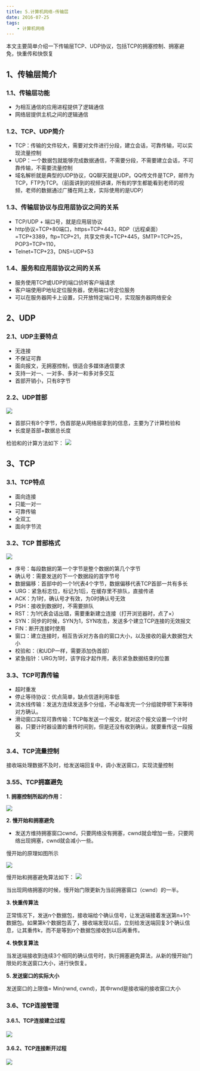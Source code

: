 ```yaml
---
title: 5.计算机网络-传输层
date: 2016-07-25
tags:
    - 计算机网络
---
```

本文主要简单介绍一下传输层TCP、UDP协议，包括TCP的拥塞控制、拥塞避免，快重传和快恢复

<!-- more -->

## 1、传输层简介
### 1.1、传输层功能

- 为相互通信的应用进程提供了逻辑通信
- 网络层提供主机之间的逻辑通信

### 1.2、TCP、UDP简介

- TCP：传输的文件较大，需要对文件进行分段，建立会话，可靠传输，可以实现流量控制
- UDP：一个数据包就能够完成数据通信，不需要分段，不需要建立会话，不可靠传输，不需要流量控制
- 域名解析就是典型的UDP协议，QQ聊天就是UDP。QQ传文件是TCP，邮件为TCP，FTP为TCP。（前面讲到的视频讲课，所有的学生都能看到老师的视频，老师的数据通过广播在网上发，实际使用的是UDP）

### 1.3、传输层协议与应用层协议之间的关系

- TCP/UDP + 端口号，就是应用层协议
- http协议=TCP+80端口，https=TCP+443，RDP（远程桌面）=TCP+3389，ftp=TCP+21，共享文件夹=TCP+445，SMTP=TCP+25，POP3=TCP+110，
- Telnet=TCP+23，DNS=UDP+53

### 1.4、服务和应用层协议之间的关系

- 服务使用TCP或UDP的端口侦听客户端请求
- 客户端使用IP地址定位服务器，使用端口号定位服务
- 可以在服务器网卡上设置，只开放特定端口号，实现服务器网络安全

## 2、UDP
### 2.1、UDP主要特点

- 无连接
- 不保证可靠
- 面向报文，无拥塞控制，很适合多媒体通信要求
- 支持一对一、一对多、多对一和多对多交互
- 首部开销小，只有8字节

### 2.2、UDP首部
![](/img/compute_network/5-1.png)

- 首部只有8个字节，伪首部是从网络层拿到的信息，主要为了计算检验和
- 长度是首部+数据总长度

检验和的计算方法如下：
![](/img/compute_network/5-2.png)

## 3、TCP
### 3.1、TCP特点

- 面向连接
- 只能一对一
- 可靠传输
- 全双工
- 面向字节流

### 3.2、TCP 首部格式

![](/img/compute_network/5-3.png)

- 序号：每段数据的第一个字节是整个数据的第几个字节
- 确认号：需要发送的下一个数据段的首字节号
- 数据偏移：首部中的一个1代表4个字节，数据偏移代表TCP首部一共有多长
- URG：紧急标志位，标记为1后，在缓存里不排队，直接传递
- ACK：为1时，确认号才有效，为0时确认号无效
- PSH：接收到数据时，不需要排队
- RST：为1代表会话出错，需要重新建立连接（打开浏览器时，点了×）
- SYN：同步的时候，SYN为1，SYN攻击，发送多个建立TCP连接的无效报文
- FIN：断开连接时使用
- 窗口：建立连接时，相互告诉对方各自的窗口大小，以及接收的最大数据包大小
- 校验和：（和UDP一样，需要添加伪首部）
- 紧急指针：URG为1时，该字段才起作用，表示紧急数据结束的位置

### 3.3、TCP可靠传输

- 超时重发
- 停止等待协议：优点简单，缺点信道利用率低
- 流水线传输：发送方连续发送多个分组，不必每发完一个分组就停顿下来等待对方确认。
- 滑动窗口实现可靠传输：TCP每发送一个报文，就对这个报文设置一个计时器，只要计时器设置的重传时间到，但是还没有收到确认，就要重传这一段报文

### 3.4、TCP流量控制

接收端处理数据不及时，给发送端回复中，调小发送窗口，实现流量控制

### 3.55、TCP拥塞避免

**1. 拥塞控制所起的作用：**

![](/img/compute_network/5-4.png)


**2. 慢开始和拥塞避免**

- 发送方维持拥塞窗口cwnd，只要网络没有拥塞，cwnd就会增加一些，只要网络出现拥塞，cwnd就会减小一些。

慢开始的原理如图所示

![](/img/compute_network/5-5.png)

慢开始和拥塞避免算法如下：
![](/img/compute_network/5-6.png)

当出现网络拥塞的时候，慢开始门限更新为当前拥塞窗口（cwnd）的一半。

**3. 快重传算法**

正常情况下，发送n个数据包，接收端给个确认信号，让发送端接着发送第n+1个数据包。如果第k个数据包丢了，接收端发现以后，立刻给发送端回复3个确认信息，让其重传k，而不是等到n个数据包接收到以后再重传。

**4. 快恢复算法**

当发送端接收到连续3个相同的确认信号时，执行拥塞避免算法，从新的慢开始门限处的发送窗口大小，进行快恢复。


**5. 发送窗口的实际大小**

发送窗口的上限值= Min(rwnd, cwnd)，其中rwnd是接收端的接收窗口大小

### 3.6、TCP连接管理

#### 3.6.1、TCP连接建立过程
![](/img/compute_network/5-7.png)

#### 3.6.2、TCP连接断开过程

![](/img/compute_network/5-8.png)